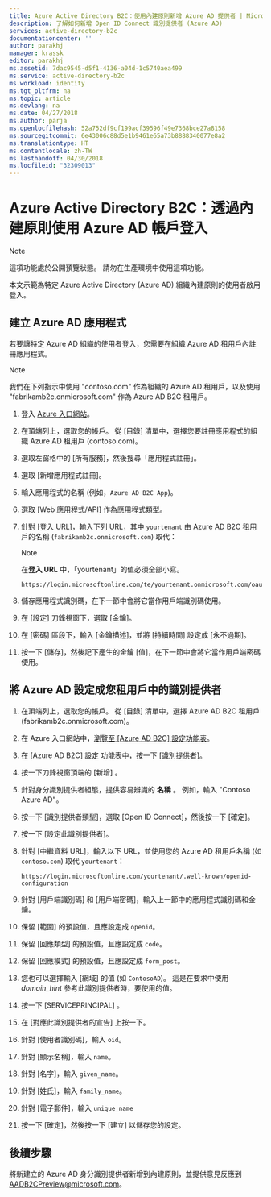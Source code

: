 ```yaml
---
title: Azure Active Directory B2C：使用內建原則新增 Azure AD 提供者 | Microsoft Docs
description: 了解如何新增 Open ID Connect 識別提供者 (Azure AD)
services: active-directory-b2c
documentationcenter: ''
author: parakhj
manager: krassk
editor: parakhj
ms.assetid: 7dac9545-d5f1-4136-a04d-1c5740aea499
ms.service: active-directory-b2c
ms.workload: identity
ms.tgt_pltfrm: na
ms.topic: article
ms.devlang: na
ms.date: 04/27/2018
ms.author: parja
ms.openlocfilehash: 52a752df9cf199acf39596f49e7368bce27a8158
ms.sourcegitcommit: 6e43006c88d5e1b9461e65a73b8888340077e8a2
ms.translationtype: HT
ms.contentlocale: zh-TW
ms.lasthandoff: 04/30/2018
ms.locfileid: "32309013"
---
```

# <a name="azure-active-directory-b2c-sign-in-using-azure-ad-accounts-through-a-built-in-policy"></a>Azure Active Directory B2C：透過內建原則使用 Azure AD 帳戶登入

>[!NOTE]
> 這項功能處於公開預覽狀態。 請勿在生產環境中使用這項功能。

本文示範為特定 Azure Active Directory (Azure AD) 組織內建原則的使用者啟用登入。

## <a name="create-an-azure-ad-app"></a>建立 Azure AD 應用程式

若要讓特定 Azure AD 組織的使用者登入，您需要在組織 Azure AD 租用戶內註冊應用程式。

>[!NOTE]
> 我們在下列指示中使用 "contoso.com" 作為組織的 Azure AD 租用戶，以及使用 "fabrikamb2c.onmicrosoft.com" 作為 Azure AD B2C 租用戶。

1. 登入 [Azure 入口網站](https://portal.azure.com)。
1. 在頂端列上，選取您的帳戶。 從 [目錄] 清單中，選擇您要註冊應用程式的組織 Azure AD 租用戶 (contoso.com)。
1. 選取左窗格中的 [所有服務]，然後搜尋「應用程式註冊」。
1. 選取 [新增應用程式註冊]。
1. 輸入應用程式的名稱 (例如，`Azure AD B2C App`)。
1. 選取 [Web 應用程式/API] 作為應用程式類型。
1. 針對 [登入 URL]，輸入下列 URL，其中 `yourtenant` 由 Azure AD B2C 租用戶的名稱 (`fabrikamb2c.onmicrosoft.com`) 取代：

    >[!NOTE]
    >在**登入 URL** 中，「yourtenant」的值必須全部小寫。

    ```Console
    https://login.microsoftonline.com/te/yourtenant.onmicrosoft.com/oauth2/authresp
    ```

1. 儲存應用程式識別碼，在下一節中會將它當作用戶端識別碼使用。
1. 在 [設定] 刀鋒視窗下，選取 [金鑰]。
1. 在 [密碼] 區段下，輸入 [金鑰描述]，並將 [持續時間] 設定成 [永不過期]。 
1. 按一下 [儲存]，然後記下產生的金鑰 [值]，在下一節中會將它當作用戶端密碼使用。

## <a name="configure-azure-ad-as-an-identity-provider-in-your-tenant"></a>將 Azure AD 設定成您租用戶中的識別提供者

1. 在頂端列上，選取您的帳戶。 從 [目錄] 清單中，選擇 Azure AD B2C 租用戶 (fabrikamb2c.onmicrosoft.com)。
1. 在 Azure 入口網站中，[瀏覽至 [Azure AD B2C] 設定功能表](active-directory-b2c-app-registration.md#navigate-to-b2c-settings)。
1. 在 [Azure AD B2C] 設定 功能表中，按一下 [識別提供者]。
1. 按一下刀鋒視窗頂端的 [新增]  。
1. 針對身分識別提供者組態，提供容易辨識的 **名稱** 。 例如，輸入 "Contoso Azure AD"。
1. 按一下 [識別提供者類型]，選取 [Open ID Connect]，然後按一下 [確定]。
1. 按一下 [設定此識別提供者]。
1. 針對 [中繼資料 URL]，輸入以下 URL，並使用您的 Azure AD 租用戶名稱 (如 `contoso.com`) 取代 `yourtenant`：

    ```Console
    https://login.microsoftonline.com/yourtenant/.well-known/openid-configuration
    ```
1. 針對 [用戶端識別碼] 和 [用戶端密碼]，輸入上一節中的應用程式識別碼和金鑰。
1. 保留 [範圍] 的預設值，且應設定成 `openid`。
1. 保留 [回應類型] 的預設值，且應設定成 `code`。
1. 保留 [回應模式] 的預設值，且應設定成 `form_post`。
1. 您也可以選擇輸入 [網域] 的值 (如 `ContosoAD`)。 這是在要求中使用 *domain_hint* 參考此識別提供者時，要使用的值。 
1. 按一下 [SERVICEPRINCIPAL] 。
1. 在 [對應此識別提供者的宣告] 上按一下。
1. 針對 [使用者識別碼]，輸入 `oid`。
1. 針對 [顯示名稱]，輸入 `name`。
1. 針對 [名字]，輸入 `given_name`。
1. 針對 [姓氏]，輸入 `family_name`。
1. 針對 [電子郵件]，輸入 `unique_name`
1. 按一下 [確定]，然後按一下 [建立] 以儲存您的設定。

## <a name="next-steps"></a>後續步驟

將新建立的 Azure AD 身分識別提供者新增到內建原則，並提供意見反應到 [AADB2CPreview@microsoft.com](mailto:AADB2CPreview@microsoft.com)。
